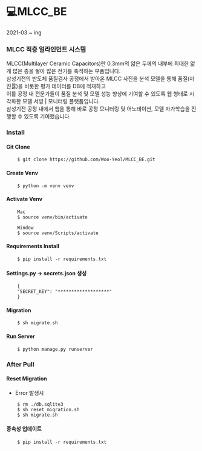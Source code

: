 # 💻MLCC_BE

2021-03 ~ ing

### MLCC 적층 얼라인먼트 시스템

MLCC(Multilayer Ceramic Capacitors)란 0.3mm의 얇은 두께의 내부에 최대한 얇게 많은 층을 쌓아 많은 전기를 축적하는 부품입니다.   
삼성기전의 반도체 품질검사 공정에서 받아온 MLCC 사진을 분석 모델을 통해 품질(마진률)을 비롯한 평가 데이터를 DB에 적재하고   
이를 공정 내 전문가들이 품질 분석 및 모델 성능 향상에 기여할 수 있도록 웹 형태로 시각화한 모델 서빙 | 모니터링 플랫폼입니다.   
삼성기전 공정 내에서 웹을 통해 바로 공정 모니터링 및 어노테이션, 모델 자가학습을 진행할 수 있도록 기여했습니다.



### Install

#### Git Clone
```
    $ git clone https://github.com/Woo-Yeol/MLCC_BE.git
```

#### Create Venv
```
    $ python -m venv venv
```

#### Activate Venv
```
    Mac
    $ source venv/bin/activate
    
    Window
    $ source venv/Scripts/activate
```

#### Requirements Install
```
    $ pip install -r requirements.txt 
```

#### Settings.py -> secrets.json 생성
```
    {
    "SECRET_KEY": "*******************"
    }
```

#### Migration
```
    $ sh migrate.sh
```

#### Run Server
```
    $ python manage.py runserver
```

### After Pull

#### Reset Migration
- Error 발생시
```
    $ rm ./db.sqlite3
    $ sh reset_migration.sh
    $ sh migrate.sh
```

#### 종속성 업데이트
```
    $ pip install -r requirements.txt
```
